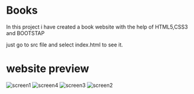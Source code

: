 # Books
In this project i have created a book website with the help of HTML5,CSS3 and BOOTSTAP

just go to src file and select index.html to see it.

# website preview

![screen1](https://user-images.githubusercontent.com/39465843/119809077-5f05fd80-bf02-11eb-87cb-9de077f1ca77.png)
![screen4](https://user-images.githubusercontent.com/39465843/119809082-60372a80-bf02-11eb-86bd-0efd3efc6284.png)
![screen3](https://user-images.githubusercontent.com/39465843/119809085-60cfc100-bf02-11eb-984d-c8e8ada44eef.png)
![screen2](https://user-images.githubusercontent.com/39465843/119809088-61685780-bf02-11eb-9a73-52cbdebf525e.png)

